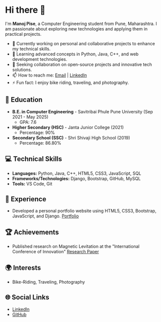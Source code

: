 # Hi there 👋

I'm **Manoj Pise**, a Computer Engineering student from Pune, Maharashtra. I am passionate about exploring new technologies and applying them in practical projects.

- 🔭 Currently working on personal and collaborative projects to enhance my technical skills.
- 🌱 Learning advanced concepts in Python, Java, C++, and web development technologies.
- 👯 Seeking collaboration on open-source projects and innovative tech solutions.
- 📫 How to reach me: [Email](mailto:manojpisepatil@gmail.com) | [LinkedIn](https://linkedin.com/in/manojpisepatil)
- ⚡ Fun fact: I enjoy bike riding, traveling, and photography.

## 🏫 Education
- **B.E. in Computer Engineering** - Savitribai Phule Pune University (Sep 2021 - May 2025)
  - GPA: 7.6
- **Higher Secondary (HSC)** - Janta Junior College (2021)
  - Percentage: 90%
- **Secondary School (SSC)** - Shri Shivaji High School (2019)
  - Percentage: 86.80%

## 💻 Technical Skills
- **Languages:** Python, Java, C++, HTML5, CSS3, JavaScript, SQL
- **Frameworks/Technologies:** Django, Bootstrap, GitHub, MySQL
- **Tools:** VS Code, Git

## 🌟 Experience
- Developed a personal portfolio website using HTML5, CSS3, Bootstrap, JavaScript, and Django. [Portfolio](https://github.com/manojpisepatil/portfolioo)

## 🏆 Achievements
- Published research on Magnetic Levitation at the "International Conference of Innovation" [Research Paper](https://proceeding.conferenceworld.in/ICIET-2022/45.pdf)

## 🌍 Interests
- Bike-Riding, Traveling, Photography

## 🌐 Social Links
- [LinkedIn](https://linkedin.com/in/manojpisepatil)
- [GitHub](https://github.com/manojpisepatil)
